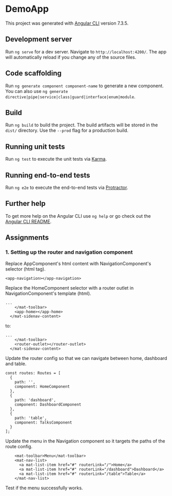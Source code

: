 # DemoApp

This project was generated with [Angular CLI](https://github.com/angular/angular-cli) version 7.3.5.

## Development server

Run `ng serve` for a dev server. Navigate to `http://localhost:4200/`. The app will automatically reload if you change any of the source files.

## Code scaffolding

Run `ng generate component component-name` to generate a new component. You can also use `ng generate directive|pipe|service|class|guard|interface|enum|module`.

## Build

Run `ng build` to build the project. The build artifacts will be stored in the `dist/` directory. Use the `--prod` flag for a production build.

## Running unit tests

Run `ng test` to execute the unit tests via [Karma](https://karma-runner.github.io).

## Running end-to-end tests

Run `ng e2e` to execute the end-to-end tests via [Protractor](http://www.protractortest.org/).

## Further help

To get more help on the Angular CLI use `ng help` or go check out the [Angular CLI README](https://github.com/angular/angular-cli/blob/master/README.md).

## Assignments
### 1. Setting up the router and navigation component
Replace AppComponent's html content with NavigationComponent's selector (html tag).
```
<app-navigation></app-navigation>
```

Replace the HomeComponent selector with a router outlet in NavigationComponent's template (html).
```
...
    </mat-toolbar>
    <app-home></app-home>
  </mat-sidenav-content>
```

to:

```
...
    </mat-toolbar>
    <router-outlet></router-outlet>
  </mat-sidenav-content>
```

Update the router config so that we can navigate between home, dashboard and table.
```
const routes: Routes = [
  {
    path: '',
    component: HomeComponent
  },
  {
    path: 'dashboard',
    component: DashboardComponent
  },
  {
    path: 'table',
    component: TalksComponent
  }
];
```

Update the menu in the Navigation component so it targets the paths of the route config.
```
    <mat-toolbar>Menu</mat-toolbar>
    <mat-nav-list>
      <a mat-list-item href="#" routerLink="/">Home</a>
      <a mat-list-item href="#" routerLink="/dashboard">Dashboard</a>
      <a mat-list-item href="#" routerLink="/table">Table</a>
    </mat-nav-list>
```

Test if the menu successfully works.
